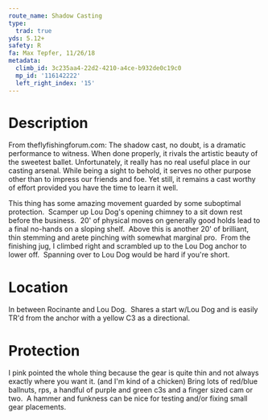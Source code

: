 ```yaml
---
route_name: Shadow Casting
type:
  trad: true
yds: 5.12+
safety: R
fa: Max Tepfer, 11/26/18
metadata:
  climb_id: 3c235aa4-22d2-4210-a4ce-b932de0c19c0
  mp_id: '116142222'
  left_right_index: '15'
---
```

# Description
From theflyfishingforum.com: The shadow cast, no doubt, is a dramatic performance to witness. When done properly, it rivals the artistic beauty of the sweetest ballet. Unfortunately, it really has no real useful place in our casting arsenal. While being a sight to behold, it serves no other purpose other than to impress our friends and foe. Yet still, it remains a cast worthy of effort provided you have the time to learn it well.

This thing has some amazing movement guarded by some suboptimal protection.  Scamper up Lou Dog's opening chimney to a sit down rest before the business.  20' of physical moves on generally good holds lead to a final no-hands on a sloping shelf.  Above this is another 20' of brilliant, thin stemming and arete pinching with somewhat marginal pro.  From the finishing jug, I climbed right and scrambled up to the Lou Dog anchor to lower off.  Spanning over to Lou Dog would be hard if you're short.

# Location
In between Rocinante and Lou Dog.  Shares a start w/Lou Dog and is easily TR'd from the anchor with a yellow C3 as a directional.

# Protection
I pink pointed the whole thing because the gear is quite thin and not always exactly where you want it. (and I'm kind of a chicken) Bring lots of red/blue ballnuts, rps, a handful of purple and green c3s and a finger sized cam or two.  A hammer and funkness can be nice for testing and/or fixing small gear placements.
